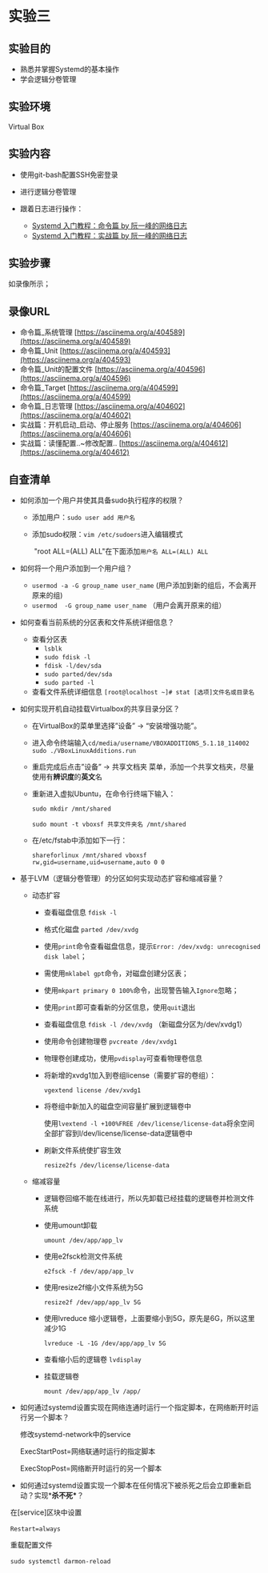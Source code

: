 # 实验三

## 实验目的

- 熟悉并掌握Systemd的基本操作
- 学会逻辑分卷管理

## 实验环境

Virtual Box

## 实验内容

- 使用git-bash配置SSH免密登录
- 进行逻辑分卷管理

- 跟着日志进行操作：
  - [Systemd 入门教程：命令篇 by 阮一峰的网络日志](http://www.ruanyifeng.com/blog/2016/03/systemd-tutorial-commands.html)
  - [Systemd 入门教程：实战篇 by 阮一峰的网络日志](http://www.ruanyifeng.com/blog/2016/03/systemd-tutorial-part-two.html)

## 实验步骤

如录像所示；

## 录像URL

- 命令篇_系统管理 [https://asciinema.org/a/404589](https://asciinema.org/a/404589)
- 命令篇_Unit [https://asciinema.org/a/404593](https://asciinema.org/a/404593)
- 命令篇_Unit的配置文件 [https://asciinema.org/a/404596](https://asciinema.org/a/404596)
- 命令篇_Target [https://asciinema.org/a/404599](https://asciinema.org/a/404599)
- 命令篇_日志管理 [https://asciinema.org/a/404602](https://asciinema.org/a/404602)
- 实战篇：开机启动_启动、停止服务 [https://asciinema.org/a/404606](https://asciinema.org/a/404606)
- 实战篇：读懂配置..~修改配置.. [https://asciinema.org/a/404612](https://asciinema.org/a/404612)

## 自查清单

- 如何添加一个用户并使其具备sudo执行程序的权限？

  - 添加用户：`sudo user add 用户名`

  - 添加sudo权限：`vim /etc/sudoers`进入编辑模式

    ​                           "root ALL=(ALL) ALL"在下面添加`用户名 ALL=(ALL) ALL`

- 如何将一个用户添加到一个用户组？

  - `usermod -a -G group_name user_name` (用户添加到新的组后，不会离开原来的组)
  - ``usermod  -G group_name user_name`` （用户会离开原来的组）

- 如何查看当前系统的分区表和文件系统详细信息？

  - 查看分区表 
    - `lsblk`
    -    `sudo fdisk -l` 
    - `fdisk -l/dev/sda`
    - `sudo parted/dev/sda`
    - `sudo parted -l`
  - 查看文件系统详细信息 `[root@localhost ~]# stat [选项]文件名或目录名`

- 如何实现开机自动挂载Virtualbox的共享目录分区？

  - 在VirtualBox的菜单里选择”设备” -> “安装增强功能”。

  - 进入命令终端输入`cd/media/username/VBOXADDITIONS_5.1.18_114002
    sudo ./VBoxLinuxAdditions.run`

  - 重启完成后点击”设备” -> 共享文档夹 菜单，添加一个共享文档夹，尽量使用有**辨识度**的**英文**名

  - 重新进入虚拟Ubuntu，在命令行终端下输入：

    `sudo mkdir /mnt/shared`

    `sudo mount -t vboxsf 共享文件夹名 /mnt/shared`

  - 在/etc/fstab中添加如下一行：

    `shareforlinux /mnt/shared vboxsf rw,gid=username,uid=username,auto 0 0`

- 基于LVM（逻辑分卷管理）的分区如何实现动态扩容和缩减容量？ 

  - 动态扩容

    - 查看磁盘信息 `fdisk -l`

    - 格式化磁盘 `parted /dev/xvdg`

    - 使用`print`命令查看磁盘信息，提示`Error: /dev/xvdg: unrecognised disk label`；

    - 需使用`mklabel gpt`命令，对磁盘创建分区表；

    - 使用`mkpart primary 0 100%`命令，出现警告输入`Ignore`忽略；

    - 使用`print`即可查看新的分区信息，使用`quit`退出

    - 查看磁盘信息 `fdisk -l /dev/xvdg` （新磁盘分区为/dev/xvdg1）

    - 使用命令创建物理卷 `pvcreate /dev/xvdg1`

    - 物理卷创建成功，使用`pvdisplay`可查看物理卷信息

    - 将新增的xvdg1加入到卷组license（需要扩容的卷组）：

      `vgextend license /dev/xvdg1`

    - 将卷组中新加入的磁盘空间容量扩展到逻辑卷中

      使用`lvextend -l +100%FREE /dev/license/license-data`将余空间全部扩容到l/dev/license/license-data逻辑卷中

    - 刷新文件系统使扩容生效

      `resize2fs /dev/license/license-data`

  - 缩减容量

    - 逻辑卷回缩不能在线进行，所以先卸载已经挂载的逻辑卷并检测文件系统

    - 使用umount卸载 

      `umount /dev/app/app_lv`

    - 使用e2fsck检测文件系统 

      `e2fsck -f /dev/app/app_lv`

    - 使用resize2f缩小文件系统为5G  

      `resize2f /dev/app/app_lv 5G`

    - 使用lvreduce 缩小逻辑卷，上面要缩小到5G，原先是6G，所以这里减少1G

       `lvreduce -L -1G /dev/app/app_lv 5G`

    - 查看缩小后的逻辑卷 `lvdisplay`

    - 挂载逻辑卷

       `mount /dev/app/app_lv /app/`

- 如何通过systemd设置实现在网络连通时运行一个指定脚本，在网络断开时运行另一个脚本？

  

  修改systemd-network中的service

  ExecStartPost=网络联通时运行的指定脚本

  ExecStopPost=网络断开时运行的另一个脚本

  

- 如何通过systemd设置实现一个脚本在任何情况下被杀死之后会立即重新启动？实现***杀不死\***？

​       在[service]区块中设置  

​        `Restart=always`

​        重载配置文件

​        `sudo systemctl darmon-reload`





